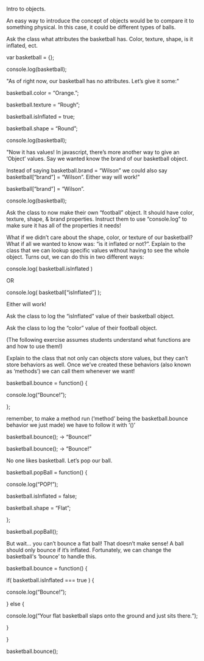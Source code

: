 Intro to objects.



An easy way to introduce the concept of objects would be to compare it to something physical. In this case, it could be different types of balls.



Ask the class what attributes the basketball has. Color, texture, shape, is it inflated, ect.

var basketball = {};

console.log(basketball);



"As of right now, our basketball has no attributes. Let’s give it some:"

basketball.color = “Orange.”;

basketball.texture = “Rough”;

basketball.isInflated = true;

basketball.shape = “Round”;

console.log(basketball);



"Now it has values! In javascript, there’s more another way to give an ‘Object’ values. Say we wanted know the brand of our basketball object. 

Instead of saying basketball.brand = “Wilson” we could also say basketball[“brand”] = “Wilson”. Either way will work!"

basketball[“brand”] = “Wilson”.

console.log(basketball);



Ask the class to now make their own “football” object. It should have color, texture, shape, & brand properties. Instruct them to use “console.log” to make sure it has all of the properties it needs!



What if we didn’t care about the shape, color, or texture of our basketball? What if all we wanted to know was: “is it inflated or not?”. Explain to the class that we can lookup specific values without having to see the whole object. Turns out, we can do this in two different ways:

console.log( basketball.isInflated )

OR

console.log( basketball[“isInflated”] );



Either will work!



Ask the class to log the “isInflated” value of their basketball object.

Ask the class to log the “color” value of their football object.



(The following exercise assumes students understand what functions are and how to use them!)

Explain to the class that not only can objects store values, but they can’t store behaviors as well. Once we’ve created these behaviors (also known as ‘methods’) we can call them whenever we want!



basketball.bounce = function() {

  console.log(“Bounce!”);

 };



remember, to make a method run (‘method’ being the basketball.bounce behavior we just made) we have to follow it with ‘()’



basketball.bounce(); -> “Bounce!”

basketball.bounce(); -> “Bounce!”



No one likes basketball. Let’s pop our ball.



basketball.popBall = function() {

  console.log(“POP!”);

  basketball.isInflated = false;

  basketball.shape = “Flat”;

 };



basketball.popBall();



But wait… you can’t bounce a flat ball! That doesn’t make sense! A ball should only bounce if it’s inflated. Fortunately, we can change the basketball's ‘bounce’ to handle this.



basketball.bounce = function() {

  if( basketball.isInflated === true ) {

  console.log(“Bounce!”);

 } else {

  console.log(“Your flat basketball slaps onto the ground and just sits there.“);

 }

 }



basketball.bounce();